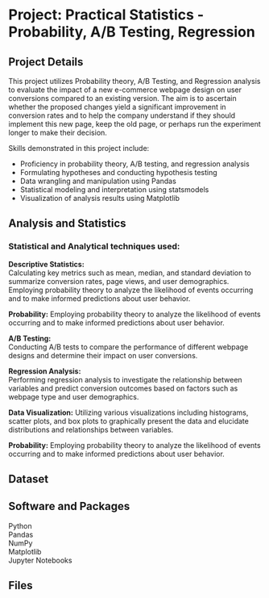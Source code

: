 # Project: Practical Statistics - Probability, A/B Testing, Regression 

## Project Details
This project utilizes Probability theory, A/B Testing, and Regression analysis to evaluate the impact of a new e-commerce webpage design on user conversions compared to an existing version. The aim is to ascertain whether the proposed changes yield a significant improvement in conversion rates and to help the company understand if they should implement this new page, keep the old page, or perhaps run the experiment longer to make their decision.

Skills demonstrated in this project include:

* Proficiency in probability theory, A/B testing, and regression analysis  
* Formulating hypotheses and conducting hypothesis testing  
* Data wrangling and manipulation using Pandas  
* Statistical modeling and interpretation using statsmodels  
* Visualization of analysis results using Matplotlib  


## Analysis and Statistics




### Statistical and Analytical techniques used:

**Descriptive Statistics:**  
Calculating key metrics such as mean, median, and standard deviation to summarize conversion rates, page views, and user demographics.
Employing probability theory to analyze the likelihood of events occurring and to make informed predictions about user behavior.

**Probability:**
Employing probability theory to analyze the likelihood of events occurring and to make informed predictions about user behavior.  

**A/B Testing:**  
Conducting A/B tests to compare the performance of different webpage designs and determine their impact on user conversions.

**Regression Analysis:**  
Performing regression analysis to investigate the relationship between variables and predict conversion outcomes based on factors such as webpage type and user demographics.

**Data Visualization:**
Utilizing various visualizations including histograms, scatter plots, and box plots to graphically present the data and elucidate distributions and relationships between variables.

**Probability:**
Employing probability theory to analyze the likelihood of events occurring and to make informed predictions about user behavior.  

## Dataset



## Software and Packages

Python     
Pandas  
NumPy    
Matplotlib   
Jupyter Notebooks
 
## Files

